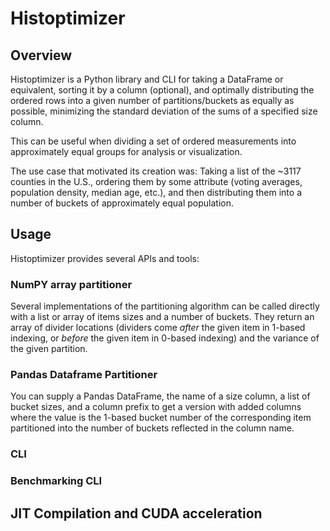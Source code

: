 # Histoptimizer

## Overview

Histoptimizer is a Python library and CLI for taking a DataFrame or equivalent, sorting it by a column (optional), and
optimally distributing the ordered rows into a given number of partitions/buckets as equally as possible, minimizing the
standard deviation of the sums of a specified size column.

This can be useful when dividing a set of ordered measurements into approximately equal groups for analysis or 
visualization.

The use case that motivated its creation was: Taking a list of the ~3117 counties in the U.S., ordering them by some
attribute (voting averages, population density, median age, etc.), and then distributing them into a number of buckets
of approximately equal population. 

## Usage

Histoptimizer provides several APIs and tools:

### NumPY array partitioner

Several implementations of the partitioning algorithm can be called directly with a list or array of items sizes and a
number of buckets. They return an array of divider locations (dividers come _after_ the given item in 1-based indexing,
or _before_ the given item in 0-based indexing) and the variance of the given partition.

### Pandas Dataframe Partitioner

You can supply a Pandas DataFrame, the name of a size column, a list of bucket sizes, and a column prefix to get a
version with added columns where the value is the 1-based bucket number of the corresponding item 
partitioned into the number of buckets reflected in the column name.

### CLI

### Benchmarking CLI

## JIT Compilation and CUDA acceleration


